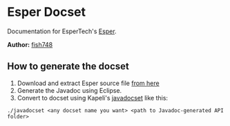 # Esper Docset

Documentation for EsperTech's [Esper](http://www.espertech.com/products/esper.php).

**Author:** [fish748](https://github.com/fish748)

## How to generate the docset

1. Download and extract Esper source file [from here](http://dist.codehaus.org/esper/)
2. Generate the Javadoc using Eclipse.
3. Convert to docset using Kapeli's [javadocset](https://github.com/Kapeli/javadocset#readme) like this: 
```
./javadocset <any docset name you want> <path to Javadoc-generated API folder>
```
